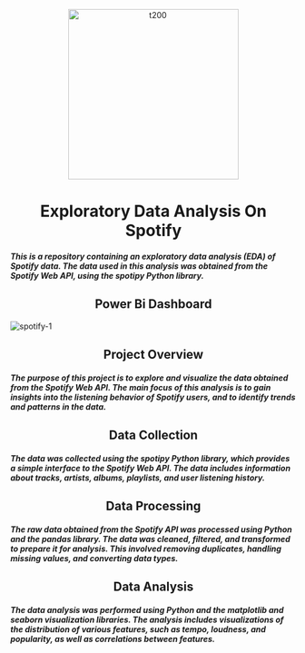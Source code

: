<p align="center">
<img width="300px" alt="t200" class="center" src="https://user-images.githubusercontent.com/91408179/228499363-b0acfe50-6bde-4e22-b1e4-d528e7962243.png">
</p>
<h1 align="center", margin-top: 20em;>Exploratory Data Analysis On Spotify</h1>
<h5 align="left">This is a repository containing an exploratory data analysis (EDA) of Spotify data. The data used in this analysis was obtained from the Spotify Web API, using the spotipy Python library.</h5>


<div>
<h2 align="center">Power Bi Dashboard</h2>

  ![spotify-1](https://github.com/Naresh9368/EDA-ON-SPOTIFY/assets/91408179/f7ecf01d-a157-4203-812b-d7e1deebb187)
</div>


<div>
<h2 align="center">Project Overview</h2>
<h5 align="left">The purpose of this project is to explore and visualize the data obtained from the Spotify Web API. The main focus of this analysis is to gain insights into the listening behavior of Spotify users, and to identify trends and patterns in the data.</h5>
</div>

<div>
<h2 align="center">Data Collection</h2>
<h5 align="left">The data was collected using the spotipy Python library, which provides a simple interface to the Spotify Web API. The data includes information about tracks, artists, albums, playlists, and user listening history.</h5>
</div>

<div>
<h2 align="center">Data Processing</h2>
<h5 align="left">The raw data obtained from the Spotify API was processed using Python and the pandas library. The data was cleaned, filtered, and transformed to prepare it for analysis. This involved removing duplicates, handling missing values, and converting data types.</h5>
</div>

<div>
<h2 align="center">Data Analysis</h2>
<h5 align="left">The data analysis was performed using Python and the matplotlib and seaborn visualization libraries. The analysis includes visualizations of the distribution of various features, such as tempo, loudness, and popularity, as well as correlations between features.</h5>
</div>
